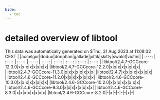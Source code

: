 ```yaml
---
hide:
  - toc
---
```


detailed overview of libtool
============================


This data was automatically generated on $Thu, 31 Aug 2023 at 11:08:02 CEST
| |accelgor|doduo|donphan|gallade|joltik|skitty|swalot|victini|
| :---: | :---: | :---: | :---: | :---: | :---: | :---: | :---: | :---: |
|libtool/2.4.7-GCCcore-12.3.0|x|x|x|x|x|x|x|x|
|libtool/2.4.7-GCCcore-12.2.0|x|x|x|x|x|x|x|x|
|libtool/2.4.7-GCCcore-11.3.0|x|x|x|x|x|x|x|x|
|libtool/2.4.7|x|x|x|x|x|x|x|x|
|libtool/2.4.6-GCCcore-11.2.0|x|x|x|x|x|x|x|x|
|libtool/2.4.6-GCCcore-10.3.0|x|x|x|x|x|x|x|x|
|libtool/2.4.6-GCCcore-10.2.0|x|x|x|x|x|x|x|x|
|libtool/2.4.6-GCCcore-9.3.0|x|x|x|x|x|x|x|x|
|libtool/2.4.6-GCCcore-8.3.0|x|x|x|x|x|x|x|x|
|libtool/2.4.6-GCCcore-8.2.0|-|x|-|-|-|-|x|-|
